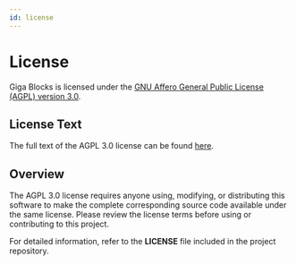 ```yaml
---
id: license
---
```


# License

Giga Blocks is licensed under the [GNU Affero General Public License (AGPL) version 3.0](https://www.gnu.org/licenses/agpl-3.0.html).

## License Text

The full text of the AGPL 3.0 license can be found [here](https://www.gnu.org/licenses/agpl-3.0.html).

## Overview

The AGPL 3.0 license requires anyone using, modifying, or distributing this software to make the complete corresponding source code available under the same license. Please review the license terms before using or contributing to this project.

For detailed information, refer to the **LICENSE** file included in the project repository.
